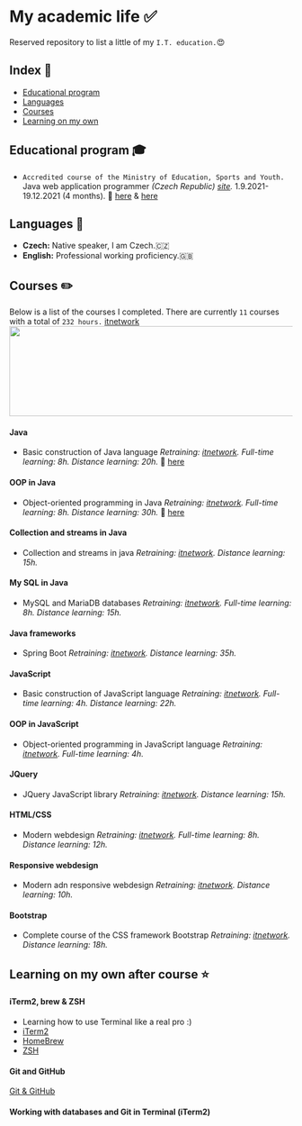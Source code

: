 # My academic life :white_check_mark:

Reserved repository to list a little of my `I.T. education.`:heart_eyes:

## Index :pushpin:
- [Educational program](#education)
- [Languages](#languages)
- [Courses](#courses)
- [Learning on my own](#learning)

## Educational program <a name="education"></a> :mortar_board:

- `Accredited course of the Ministry of Education, Sports and Youth.` Java web application programmer _(Czech Republic) [site](https://www.itnetwork.cz)._ 1.9.2021-19.12.2021 (4 months). :paperclip: [here](https://user-images.githubusercontent.com/70283310/149637755-523a6853-045b-4266-b499-f04853397caf.jpeg) & [here](https://user-images.githubusercontent.com/70283310/149637786-2d7f6f64-e098-45a3-b9c8-156cb052cd86.jpeg)

## Languages <a name="languages"></a> :round_pushpin:

- **Czech:** Native speaker, I am Czech.🇨🇿
- **English:** Professional working proficiency.🇬🇧

## Courses <a name="courses"></a> :pencil2:

Below is a list of the courses I completed. There are currently `11` courses with a total of `232 hours.`
[itnetwork](https://www.itnetwork.cz)
<img src="https://user-images.githubusercontent.com/70283310/149637861-308b3050-4063-47b2-9ad8-fb7936c556c3.png" height=160 width=720>

#### Java

- Basic construction of Java language _Retraining: [itnetwork](https://www.itnetwork.cz/java/zaklady)._ _Full-time learning: 8h._ _Distance learning: 20h._ :paperclip: [here](https://www.itnetwork.cz/java/zaklady/tvuj-certifikat-e-learning-kurzu-zaklady-javy)

#### OOP in Java

- Object-oriented programming in Java _Retraining: [itnetwork](https://www.itnetwork.cz/java/oop)._ _Full-time learning: 8h._ _Distance learning: 30h._ :paperclip: [here](https://www.itnetwork.cz/java/oop/tvuj-certifikat-e-learning-kurzu-oop-v-jave)

#### Collection and streams in Java

- Collection and streams in java _Retraining: [itnetwork](https://www.itnetwork.cz/java/kolekce-a-proudy)._ _Distance learning: 15h._

#### My SQL in Java

- MySQL and MariaDB databases _Retraining: [itnetwork](https://www.itnetwork.cz/mysql/)._ _Full-time learning: 8h._ _Distance learning: 15h._

#### Java frameworks

- Spring Boot _Retraining: [itnetwork](https://www.itnetwork.cz/java/spring-boot)._ _Distance learning: 35h._

#### JavaScript

- Basic construction of JavaScript language _Retraining: [itnetwork](https://www.itnetwork.cz/javascript/zaklady)._ _Full-time learning: 4h._ _Distance learning: 22h._

#### OOP in JavaScript

- Object-oriented programming in JavaScript language _Retraining: [itnetwork](https://www.itnetwork.cz/javascript/oop)._ _Full-time learning: 4h._

#### JQuery

- JQuery JavaScript library _Retraining: [itnetwork](https://www.itnetwork.cz/javascript/jquery-zaklady)._ _Distance learning: 15h._

#### HTML/CSS

- Modern webdesign _Retraining: [itnetwork](https://www.itnetwork.cz/html-css/webove-stranky)._ _Full-time learning: 8h._ _Distance learning: 12h._

#### Responsive webdesign

- Modern adn responsive webdesign _Retraining: [itnetwork](https://www.itnetwork.cz/html-css/responzivni-webdesign)._ _Distance learning: 10h._

#### Bootstrap

- Complete course of the CSS framework Bootstrap _Retraining: [itnetwork](https://www.itnetwork.cz/html-css/bootstrap/kurz)._ _Distance learning: 18h._

## Learning on my own after course <a name="learning"></a> :star:

#### iTerm2, brew & ZSH

- Learning how to use Terminal like a real pro :)
- [iTerm2](https://iterm2.com)
- [HomeBrew](https://brew.sh)
- [ZSH](https://ohmyz.sh)

#### Git and GitHub

[Git & GitHub](https://github.com)

#### Working with databases and Git in Terminal (iTerm2)

